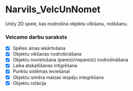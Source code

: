 # Narvils_VelcUnNomet
Unity 2D spele, kas nodrošina objektu vilkšanu, nolikšanu.

### Veicamo darbu saraksts 

- [x] Spēles ainas iekārtošana
- [x] Objektu vikšanas nodrošināšana
- [x] Objektu novietošana (pareizi/nepareizi) nodrošināšana
- [x] Laika atskaitīšanas intigrēšana
- [x] Punktu sistēmas ieviešanai
- [x] Objektu izmēra maiņas iespēju integrēšana
- [x] Objektu rotācija 
